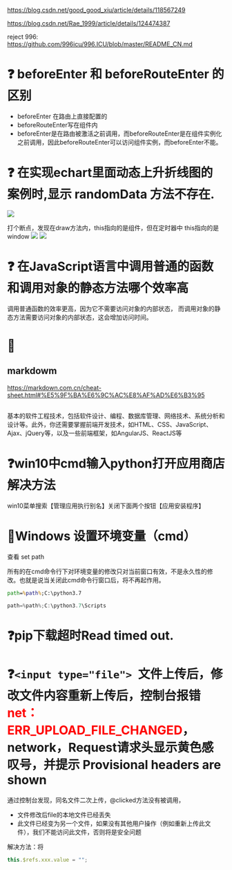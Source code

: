https://blog.csdn.net/good_good_xiu/article/details/118567249

https://blog.csdn.net/Rae_1999/article/details/124474387

reject 996:
https://github.com/996icu/996.ICU/blob/master/README_CN.md

# ❓ beforeEnter 和 beforeRouteEnter 的区别
- beforeEnter 在路由上直接配置的
- beforeRouteEnter写在组件内
- beforeEnter是在路由被激活之前调用，而beforeRouteEnter是在组件实例化之前调用，因此beforeRouteEnter可以访问组件实例，而beforeEnter不能。

# ❓ 在实现echart里面动态上升折线图的案例时,显示 randomData 方法不存在. 
![](../../../assert/img/%E5%B1%8F%E5%B9%95%E6%88%AA%E5%9B%BE%202023-02-09%20172440.png)

打个断点，发现在draw方法内，this指向的是组件，但在定时器中 this指向的是window 
![](../../../assert/img/%E5%B1%8F%E5%B9%95%E6%88%AA%E5%9B%BE%202023-02-09%20172733.png)
![](../../../assert/img/%E5%B1%8F%E5%B9%95%E6%88%AA%E5%9B%BE%202023-02-09%20172850.png)

# ❓ 在JavaScript语言中调用普通的函数和调用对象的静态方法哪个效率高

调用普通函数的效率更高，因为它不需要访问对象的内部状态，
而调用对象的静态方法需要访问对象的内部状态，这会增加访问时间。

# 🚩
## markdowm
https://markdown.com.cn/cheat-sheet.html#%E5%9F%BA%E6%9C%AC%E8%AF%AD%E6%B3%95
## 
基本的软件工程技术，包括软件设计、编程、数据库管理、网络技术、系统分析和设计等。此外，你还需要掌握前端开发技术，如HTML、CSS、JavaScript、Ajax、jQuery等，以及一些前端框架，如AngularJS、ReactJS等


# ❓win10中cmd输入python打开应用商店解决方法
win10菜单搜索【管理应用执行别名】关闭下面两个按钮【应用安装程序】

# 🚩Windows 设置环境变量（cmd）
查看 set path

所有的在cmd命令行下对环境变量的修改只对当前窗口有效，不是永久性的修改。也就是说当关闭此cmd命令行窗口后，将不再起作用。
```cmd
path=%path%;C:\python3.7
```
```powershell
path=%path%;C:\python3.7\Scripts
```
# ❓pip下载超时Read timed out.

# ❓`<input type="file"> `文件上传后，修改文件内容重新上传后，控制台报错<font style="color:red">net：ERR_UPLOAD_FILE_CHANGED</font>，network，Request请求头显示黄色感叹号，并提示 Provisional headers are shown

通过控制台发现，同名文件二次上传，@clicked方法没有被调用，

- 文件修改后file的本地文件已经丢失
- 此文件已经变为另一个文件，如果没有其他用户操作（例如重新上传此文件），我们不能访问此文件，否则将是安全问题


解决方法：将
```js
this.$refs.xxx.value = "";
```

